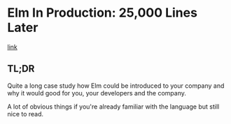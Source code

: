 # Elm In Production: 25,000 Lines Later

[link](https://charukiewi.cz/posts/elm/)

## TL;DR

Quite a long case study how Elm could be introduced to your company and why it would good for you, your developers and the company.

A lot of obvious things if you're already familiar with the language but still nice to read.
